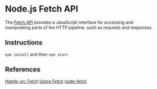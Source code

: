 # Node.js Fetch API

The [Fetch API](https://developer.mozilla.org/en-US/docs/Web/API/Fetch_API/Using_Fetch) provides a JavaScript interface for accessing and manipulating parts of the HTTP pipeline, such as requests and responses.

## Instructions

`npm install` and then `npm start`

## References

[Hands-on: Fetch](https://www.youtube.com/watch?v=z3GOk4nOf7g)
[Using Fetch](https://developer.mozilla.org/en-US/docs/Web/API/Fetch_API/Using_Fetch)
[node-fetch](https://www.npmjs.com/package/node-fetch)
